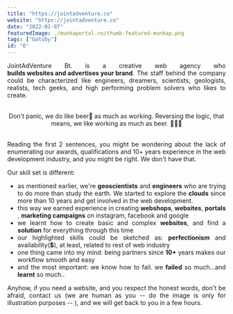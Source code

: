 ```yaml
---
title: "https://jointadventure.co"
website: "https://jointadventure.co"
date: "2022-01-07"
featuredImage: ./munkaportal.ro/thumb-featured-munkap.png
tags: ["Gatsby"]
id: "6"
---
```


<style>
c{
  color: var(--accent-color);
  display: inline-block;
  font-weight: 700;
}
center{
  text-align:center;
  @media(min-width:849px){
   center{ padding:0 4rem;}
  }
}

 

justify{
  text-align:justify;
}
    Img{
      border: solid 1px #fff;
    }
    Img:hover{
      border: solid 2px var(--accent-color);
    }

 </style>

<justify>

JointAdVenture Bt. is a creative web agency who <c>builds websites and advertises your brand</c>. The staff behind the company could be characterized like engineers, dreamers, scientists, geologists, realists, tech geeks, and high performing problem solvers who likes to create.  
</br>
<center>Don't panic, we do like beer🍻 as much as working. Reversing the logic, that means, we like working as much as beer. 🍺👨‍💻  </center>
</br>


Reading the first 2 sentences, you might be wondering about the lack of enumerating our awards, qualifications and 10+ years experience in the web development industry, and you might be right. We don't have that.

Our skill set is different:

- as mentioned earlier, we're <c>geoscientists</c> and <c>engineers</c> who are trying to do more than study the earth. We started to explore the <c>clouds</c> since more than 10 years and get involved in the web development.
- this way we earned experience in creating <c>webshops</c>, <c>websites</c>, <c>portals</c>, <c>marketing campaigns</c> on instagram, facebook and google
- we learnt how to create basic and complex <c>websites</c>, and find a <c>solution</c> for everything through this time
- our highlighted skills could be sketched as: <c>perfectionism</c> and availability(<c>$</c>), at least, related to rest of web industry
- one thing came into my mind: being partners since <c>10+</c> years makes our workflow smooth and easy
- and the most important: we know how to fail. we <c>failed</c> so much...and <c>learnt</c> so much..

Anyhow, if you need a website, and you respect the honest words, don't be afraid, contact us (we are human as you -- do the image is only for illustration purposes -- ), and we will get back to you in a few hours.

</justify>

